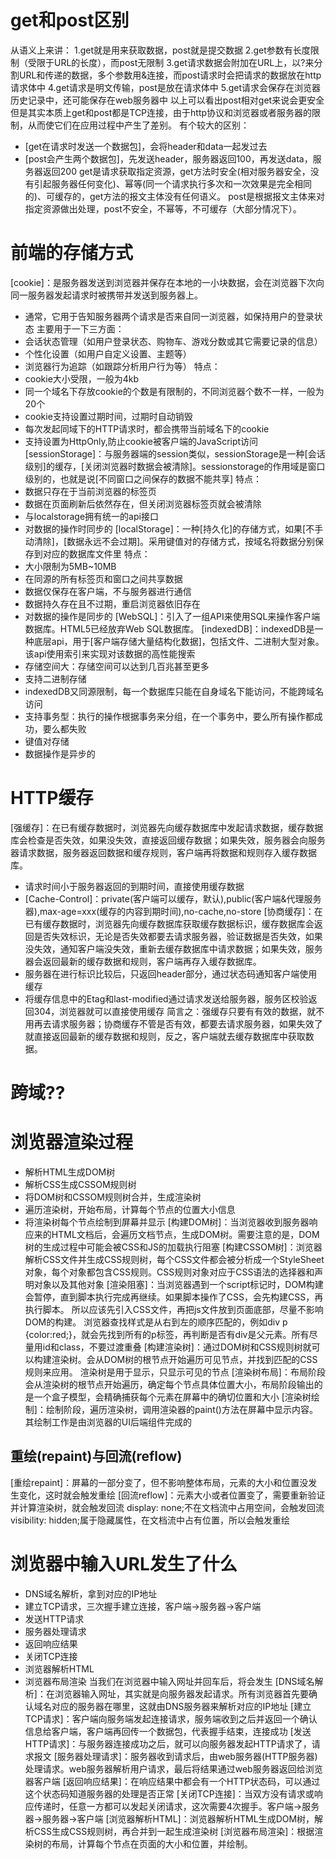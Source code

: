 # get和post区别
从语义上来讲：
1.get就是用来获取数据，post就是提交数据
2.get参数有长度限制（受限于URL的长度），而post无限制
3.get请求数据会附加在URL上，以?来分割URL和传递的数据，多个参数用&连接，而post请求时会把请求的数据放在http请求体中
4.get请求是明文传输，post是放在请求体中
5.get请求会保存在浏览器历史记录中，还可能保存在web服务器中
以上可以看出post相对get来说会更安全
但是其实本质上get和post都是TCP连接，由于http协议和浏览器或者服务器的限制，从而使它们在应用过程中产生了差别。
有个较大的区别：
- [get在请求时发送一个数据包]，会将header和data一起发过去
- [post会产生两个数据包]，先发送header，服务器返回100，再发送data，服务器返回200
get是请求获取指定资源，get方法时安全(相对服务器安全，没有引起服务器任何变化)、幂等(同一个请求执行多次和一次效果是完全相同的)、可缓存的，get方法的报文主体没有任何语义。
post是根据报文主体来对指定资源做出处理，post不安全，不幂等，不可缓存（大部分情况下）。

# 前端的存储方式
[cookie]：是服务器发送到浏览器并保存在本地的一小块数据，会在浏览器下次向同一服务器发起请求时被携带并发送到服务器上。
- 通常，它用于告知服务器两个请求是否来自同一浏览器，如保持用户的登录状态
主要用于一下三方面：
- 会话状态管理（如用户登录状态、购物车、游戏分数或其它需要记录的信息）
- 个性化设置（如用户自定义设置、主题等）
- 浏览器行为追踪（如跟踪分析用户行为等）
特点：
- cookie大小受限，一般为4kb
- 同一个域名下存放cookie的个数是有限制的，不同浏览器个数不一样，一般为20个
- cookie支持设置过期时间，过期时自动销毁
- 每次发起同域下的HTTP请求时，都会携带当前域名下的cookie
- 支持设置为HttpOnly,防止cookie被客户端的JavaScript访问
[sessionStorage]：与服务器端的session类似，sessionStorage是一种[会话级别]的缓存，[关闭浏览器时数据会被清除]。sessionstorage的作用域是窗口级别的，也就是说[不同窗口之间保存的数据不能共享]
特点：
- 数据只存在于当前浏览器的标签页
- 数据在页面刷新后依然存在，但关闭浏览器标签页就会被清除
- 与localstorage拥有统一的api接口
- 对数据的操作时同步的
[localStorage]：一种[持久化]的存储方式，如果[不手动清除]，[数据永远不会过期]。采用键值对的存储方式，按域名将数据分别保存到对应的数据库文件里
特点：
- 大小限制为5MB~10MB
- 在同源的所有标签页和窗口之间共享数据
- 数据仅保存在客户端，不与服务器进行通信
- 数据持久存在且不过期，重启浏览器依旧存在
- 对数据的操作是同步的
[WebSQL]：引入了一组API来使用SQL来操作客户端数据库。HTML5已经放弃Web SQL数据库。
[indexedDB]：indexedDB是一种底层api，用于[客户端存储大量结构化数据]，包括文件、二进制大型对象。该api使用索引来实现对该数据的高性能搜索
- 存储空间大：存储空间可以达到几百兆甚至更多
- 支持二进制存储
- indexedDB又同源限制，每一个数据库只能在自身域名下能访问，不能跨域名访问
- 支持事务型：执行的操作根据事务来分组，在一个事务中，要么所有操作都成功，要么都失败
- 键值对存储
- 数据操作是异步的

# HTTP缓存
[强缓存]：在已有缓存数据时，浏览器先向缓存数据库中发起请求数据，缓存数据库会检查是否失效，如果没失效，直接返回缓存数据；如果失效，服务器会向服务器请求数据，服务器返回数据和缓存规则，客户端再将数据和规则存入缓存数据库。
- 请求时间小于服务器返回的到期时间，直接使用缓存数据
- [Cache-Control]：private(客户端可以缓存，默认),public(客户端&代理服务器),max-age=xxx(缓存的内容到期时间),no-cache,no-store
[协商缓存]：在已有缓存数据时，浏览器先向缓存数据库获取缓存数据标识，缓存数据库会返回是否失效标识，无论是否失效都要去请求服务器，验证数据是否失效，如果没失效，通知客户端没失效，重新去缓存数据库中请求数据；如果失效，服务器会返回最新的缓存数据和规则，客户端再存入缓存数据库。
- 服务器在进行标识比较后，只返回header部分，通过状态码通知客户端使用缓存
- 将缓存信息中的Etag和last-modified通过请求发送给服务器，服务区校验返回304，浏览器就可以直接使用缓存
简言之：强缓存只要有有效的数据，就不用再去请求服务器；协商缓存不管是否有效，都要去请求服务器，如果失效了就直接返回最新的缓存数据和规则，反之，客户端就去缓存数据库中获取数据。

# 跨域??

# 浏览器渲染过程
- 解析HTML生成DOM树
- 解析CSS生成CSSOM规则树
- 将DOM树和CSSOM规则树合并，生成渲染树
- 遍历渲染树，开始布局，计算每个节点的位置大小信息
- 将渲染树每个节点绘制到屏幕并显示
[构建DOM树]：当浏览器收到服务器响应来的HTML文档后，会遍历文档节点，生成DOM树。需要注意的是，DOM树的生成过程中可能会被CSS和JS的加载执行阻塞
[构建CSSOM树]：浏览器解析CSS文件并生成CSS规则树，每个CSS文件都会被分析成一个StyleSheet对象，每个对象都包含CSS规则。CSS规则对象对应于CSS语法的选择器和声明对象以及其他对象
[渲染阻塞]：当浏览器遇到一个script标记时，DOM构建会暂停，直到脚本执行完成再继续。如果脚本操作了CSS，会先构建CSS，再执行脚本。
           所以应该先引入CSS文件，再把js文件放到页面底部，尽量不影响DOM的构建。
           浏览器查找样式是从右到左的顺序匹配的，例如div p {color:red;}，就会先找到所有的p标签，再判断是否有div是父元素。所有尽量用id和class，不要过渡重叠
[构建渲染树]：通过DOM树和CSS规则树就可以构建渲染树。会从DOM树的根节点开始遍历可见节点，并找到匹配的CSS规则来应用。
             渲染树是用于显示，只显示可见的节点
[渲染树布局]：布局阶段会从渲染树的根节点开始遍历，确定每个节点具体位置大小，布局阶段输出的是一个盒子模型，会精确捕获每个元素在屏幕中的确切位置和大小
[渲染树绘制]：绘制阶段，遍历渲染树，调用渲染器的paint()方法在屏幕中显示内容。其绘制工作是由浏览器的UI后端组件完成的
## 重绘(repaint)与回流(reflow)
[重绘repaint]：屏幕的一部分变了，但不影响整体布局，元素的大小和位置没发生变化，这时就会触发重绘
[回流reflow]：元素大小或者位置变了，需要重新验证并计算渲染树，就会触发回流
display: none;不在文档流中占用空间，会触发回流
visibility: hidden;属于隐藏属性，在文档流中占有位置，所以会触发重绘

# 浏览器中输入URL发生了什么
- DNS域名解析，拿到对应的IP地址
- 建立TCP请求，三次握手建立连接，客户端->服务器->客户端
- 发送HTTP请求
- 服务器处理请求
- 返回响应结果
- 关闭TCP连接
- 浏览器解析HTML
- 浏览器布局渲染
当我们在浏览器中输入网址并回车后，将会发生
[DNS域名解析]：在浏览器输入网址，其实就是向服务器发起请求。所有浏览器首先要确认域名对应的服务器在哪里，这就由DNS服务器来解析对应的IP地址
[建立TCP请求]：客户端向服务端发起连接请求，服务端收到之后并返回一个确认信息给客户端，客户端再回传一个数据包，代表握手结束，连接成功
[发送HTTP请求]：与服务器连接成功之后，就可以向服务器发起HTTP请求了，请求报文
[服务器处理请求]：服务器收到请求后，由web服务器(HTTP服务器)处理请求。web服务器解析用户请求，最后将结果通过web服务器返回给浏览器客户端
[返回响应结果]：在响应结果中都会有一个HTTP状态码，可以通过这个状态码知道服务器的处理是否正常
[关闭TCP连接]：当双方没有请求或响应传递时，任意一方都可以发起关闭请求，这次需要4次握手。客户端->服务器->服务器->客户端
[浏览器解析HTML]：浏览器解析HTML生成DOM树，解析CSS生成CSS规则树，再合并到一起生成渲染树
[浏览器布局渲染]：根据渲染树的布局，计算每个节点在页面的大小和位置，并绘制。